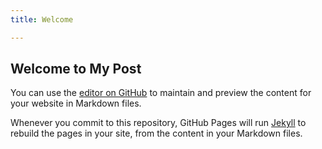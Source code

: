 ```yaml
---
title: Welcome

---
```

## Welcome to My Post

You can use the [editor on GitHub](https://github.com/yue2/lifepost/edit/master/README.md) to maintain and preview the content for your website in Markdown files.

Whenever you commit to this repository, GitHub Pages will run [Jekyll](https://jekyllrb.com/) to rebuild the pages in your site, from the content in your Markdown files.